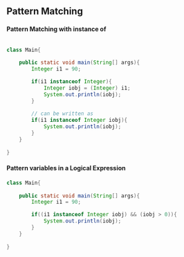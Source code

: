 ## Pattern Matching


#### Pattern Matching with instance of

```java

class Main{
    
    public static void main(String[] args){
        Integer i1 = 90;

        if(i1 instanceof Integer){
            Integer iobj = (Integer) i1;
            System.out.println(iobj);
        }
        
        // can be written as
        if(i1 instanceof Integer iobj){
            System.out.println(iobj);
        }
    }
    
}
```

#### Pattern variables in a Logical Expression

```java
class Main{
    
    public static void main(String[] args){
        Integer i1 = 90;

        if((i1 instanceof Integer iobj) && (iobj > 0)){
            System.out.println(iobj);
        }
    }
    
}
```